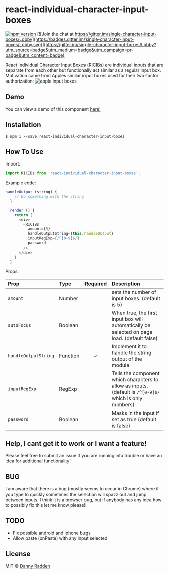# react-individual-character-input-boxes

[![npm version](https://badge.fury.io/js/react-individual-character-input-boxes.svg)](https://badge.fury.io/js/react-individual-character-input-boxes)
[![Join the chat at https://gitter.im/single-character-input-boxes/Lobby](https://badges.gitter.im/single-character-input-boxes/Lobby.svg)](https://gitter.im/single-character-input-boxes/Lobby?utm_source=badge&utm_medium=badge&utm_campaign=pr-badge&utm_content=badge)

React Individual Character Input Boxes (RICIBs) are individual inputs that are separate from each other but functionally act similar as a regular input box. Motivation came from Apples similar input boxes used for their two-factor authorization:
 ![apple input boxes](https://user-images.githubusercontent.com/23153035/87495706-486af680-c60f-11ea-9c51-04d31edeece6.png "Apples individual input boxes")

## Demo
You can view a demo of this component [here!](https://master.d3ckxt3jpnt41p.amplifyapp.com/)

## Installation
`$ npm i --save react-individual-character-input-boxes`

## How To Use
Import:
```js
import RICIBs from 'react-individual-character-input-boxes';
```
Example code:
```js  
handleOutput (string) {
    // Do something with the string
  }

  render () {
    return (
      <div>
        <RICIBs
          amount={5}
          handleOutputString={this.handleOutput}
          inputRegExp={/^[0-9]$/}
          password
        />
      </div>
    )
  }
  ```
Props:

| Prop | Type | Required | Description |
| :--- | :--- | :---: | :--- |
| `amount` | Number |   | sets the number of input boxes. (default is 5) |
| `autoFocus` | Boolean |   | When true, the first input box will automatically be selected on page load. (default false) |
| `handleOutputString` | Function | ✓ | Implement it to handle the string output of the module. |
| `inputRegExp` | RegExp |   | Tells the component which characters to allow as inputs. (default is `/^[0-9]$/` which is only numbers) |
| `password` | Boolean |   | Masks in the input if set as true (default is false) |

## Help, I cant get it to work or I want a feature!
Please feel free to submit an issue if you are running into trouble or have an idea for additional functionality!

## BUG
I am aware that there is a bug (mostly seems to occur in Chrome) where if you type to quickly sometimes the selection will spazz out and jump between inputs. I think it is a browser bug, but if anybody has any idea how to possibly fix this let me know please!

## TODO

* Fix possible android and iphone bugs
* Allow paste (onPaste) with any input selected

## License
MIT © [Danny Radden](https://github.com/dannyradden)
